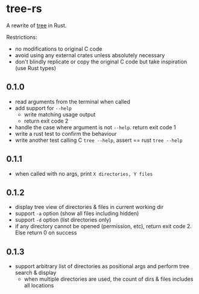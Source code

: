 # tree-rs
A rewrite of [tree](https://github.com/Old-Man-Programmer/tree) in Rust.

Restrictions:
- no modifications to original C code
- avoid using any external crates unless absolutely necessary
- don't blindly replicate or copy the original C code but take inspiration (use Rust types)

## 0.1.0
* read arguments from the terminal when called
* add support for `--help`
  * write matching usage output
  * return exit code 2
* handle the case where argument is not `--help`. return exit code 1
* write a rust test to confirm the behaviour
* write another test calling C `tree --help`, assert == rust `tree --help`

## 0.1.1
* when called with no args, print `X directories, Y files`

## 0.1.2
* display tree view of directories & files in current working dir
* support `-a` option (show all files including hidden)
* support `-d` option (list directories only)
* if any directory cannot be opened (permission, etc), return exit code 2. Else return 0 on success

## 0.1.3
* support arbitrary list of directories as positional args and perform tree search & display
  * when multiple directories are used, the count of dirs & files includes all locations
